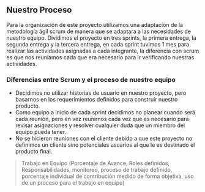 ## Nuestro Proceso
Para la organización de este proyecto utilizamos una adaptación de la metodología ágil scrum de manera que se adaptara a las necesidades de nuestro equipo.
Dividimos el proyecto en tres sprints, la primera entrega, la segunda entrega y la tercera entrega, en cada sprint tuvimos 1 mes para realizar las actividades asignadas a cada integrante, la diferencia con scrum es que nos reuníamos cada que era necesario para ir verificando nuestras actividades.

### **Diferencias entre Scrum y el proceso de nuestro equipo**
- Decidimos no utilizar historias de usuario en nuestro proyecto, pero basarnos en los requerimientos definidos para construir nuestro producto. 
-	Como equipo a inicio de cada sprint decidimos no planear cuando será cada reunión, pero en vez reunirnos cada vez que es necesario para revisar asignaciones y resolver cualquier duda que un miembro del equipo pueda tener.
-	No se hicieron reuniones con el cliente debido a que este proyecto no definimos un cliente sino potenciales usuarios al que le es destinado el producto final.

> Trabajo	en	Equipo	(Porcentaje	de	Avance,	Roles	definidos,	Responsabilidades,	monitoreo,	proceso	de	trabajo	definido,	porcentaje	individual	de	contribución	medido	de	forma	objetiva,	uso	de	un	proceso	para	el	trabajo	en	equipo)
